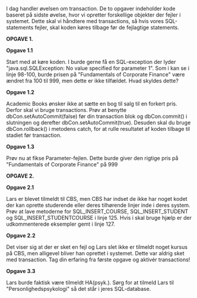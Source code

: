 I dag handler øvelsen om transaction. De to opgaver indeholder kode baseret på sidste øvelse, hvor vi opretter forskellige objekter der fejler i systemet. Dette skal vi håndtere med transactions, så hvis vores SQL-statements fejler, skal koden køres tilbage før de fejlagtige statements.

**OPGAVE 1.**

**Opgave 1.1**

Start med at køre koden. I burde gerne få en SQL-exception der lyder "java.sql.SQLException: No value specified for parameter 1". Som i kan se i linje 98-100, burde prisen på "Fundamentals of Corporate Finance" være ændret fra 100 til 999, men dette er ikke tilfældet. Hvad skyldes dette?

**Opgave 1.2**

Academic Books ønsker ikke at sætte en bog til salg til en forkert pris. Derfor skal vi bruge transactions. Prøv at benytte dbCon.setAutoCommit(false) før din transaction blok og dbCon.commit() i slutningen og derefter dbCon.setAutoCommit(true). Desuden skal du bruge dbCon.rollback() i metodens catch, for at rulle resultatet af koden tilbage til stadiet før transaction.

**Opgave 1.3**

Prøv nu at fikse Parameter-fejlen. Dette burde giver den rigtige pris på "Fundamentals of Corporate Finance" på 999

**OPGAVE 2.**

**Opgave 2.1**

Lars er blevet tilmeldt til CBS, men CBS har indset de ikke har noget kodet der kan oprette studerende eller deres tilhørende linjer inde i deres system. Prøv at lave metoderne for SQL_INSERT_COURSE, SQL_INSERT_STUDENT og SQL_INSERT_STUDENTCOURSE i linje 125. Hvis i skal bruge hjælp er der udkommenterede eksempler gemt i linje 127.

**Opgave 2.2**

Det viser sig at der er sket en fejl og Lars slet ikke er tilmeldt noget kursus på CBS, men alligevel bliver han oprettet i systemet. Dette var aldrig sket med transaction. Tag din erfaring fra første opgave og aktivér transactions!

**Opgave 3.3** 

Lars burde faktisk være tilmeldt HA(psyk.). Sørg for at tilmeld Lars til "Personlighedspsykologi" så det står i jeres SQL-database.
